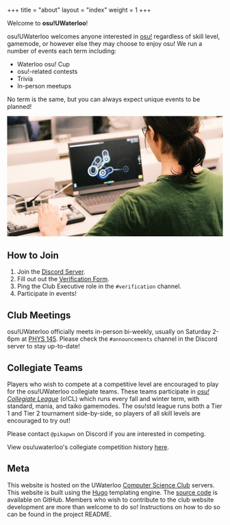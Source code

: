 +++
title = "about"
layout = "index"
weight = 1
+++

Welcome to **osu!UWaterloo**!

osu!UWaterloo welcomes anyone interested in [osu!](https://osu.ppy.sh) regardless of skill level, gamemode, or however else they may choose to enjoy osu! We run a number of events each term  including:
- Waterloo osu! Cup
- osu!-related contests
- Trivia
- In-person meetups

No term is the same, but you can always expect unique events to be planned!

![A UWaterloo student playing osu!](/images/perpet.jpg)

## How to Join
1. Join the [Discord Server](https://discord.gg/mfWqAFg).
2. Fill out out the [Verification Form](https://forms.gle/Q1HUK8ywaSmMvcCT6).
3. Ping the Club Executive role in the `#verification` channel.
4. Participate in events!

## Club Meetings

osu!UWaterloo officially meets in-person bi-weekly, usually on Saturday 2-6pm at [PHYS 145](https://maps.app.goo.gl/eYAM98mDbcBJEHG8A). Please check the `#announcements` channel in the Discord server to stay up-to-date!

## Collegiate Teams

Players who wish to compete at a competitive level are encouraged to play for the osu!UWaterloo collegiate teams.
These teams participate in [*osu! Collegiate League*](https://discord.gg/V5XhAcj) (o!CL) which runs every fall and winter term, with standard, mania, and taiko gamemodes. The osu!std league runs both a Tier 1 and Tier 2 tournament side-by-side, so players of all skill levels are encouraged to try out!

Please contact `@pikapwn` on Discord if you are interested in competing.

View osu!uwaterloo's collegiate competition history [here](https://docs.google.com/spreadsheets/d/1q69xG9c-aGkmhsvWzccwe98Z07FusTLz40VBTi1NNZw/edit?usp=sharing).

## Meta

This website is hosted on the UWaterloo [Computer Science Club](https://csclub.uwaterloo.ca/) servers. This website is built using the [Hugo](https://gohugo.io/) templating engine. The [source code](https://github.com/osu-uwaterloo/osu-uwaterloo-website) is available on GitHub. Members who wish to contribute to the club website development are more than welcome to do so! Instructions on how to do so can be found in the project README.
